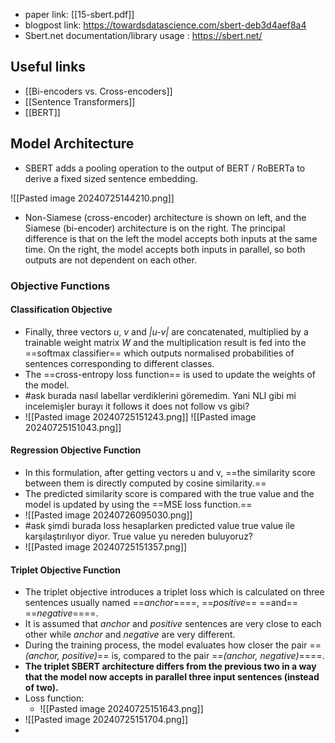  - paper link: [[15-sbert.pdf]]
 - blogpost link: https://towardsdatascience.com/sbert-deb3d4aef8a4
 - Sbert.net documentation/library usage : https://sbert.net/

## Useful links
 - [[Bi-encoders vs. Cross-encoders]]
 - [[Sentence Transformers]]
 - [[BERT]]

## Model Architecture
 - SBERT adds a pooling operation to the output of BERT / RoBERTa to derive a fixed sized sentence embedding.

![[Pasted image 20240725144210.png]]
 - Non-Siamese (cross-encoder) architecture is shown on left, and the Siamese (bi-encoder) architecture is on the right. The principal difference is that on the left the model accepts both inputs at the same time. On the right, the model accepts both inputs in parallel, so both outputs are not dependent on each other.

### Objective Functions
#### Classification Objective

 - Finally, three vectors _u_, _v_ and _|u-v|_ are concatenated, multiplied by a trainable weight matrix _W_ and the multiplication result is fed into the ==softmax classifier== which outputs normalised probabilities of sentences corresponding to different classes. 
 - The ==cross-entropy loss function== is used to update the weights of the model.
 - #ask burada nasıl labellar verdiklerini göremedim. Yani NLI gibi mi incelemişler burayı it follows it does not follow vs gibi?
 - ![[Pasted image 20240725151243.png]]
![[Pasted image 20240725151043.png]]
#### Regression Objective Function
  - In this formulation, after getting vectors u and v, ==the similarity score between them is directly computed by cosine similarity.== 
  - The predicted similarity score is compared with the true value and the model is updated by using the ==MSE loss function.== 
  - ![[Pasted image 20240726095030.png]]
  - #ask şimdi burada loss hesaplarken predicted value true value ile karşılaştırılıyor diyor. True value yu nereden buluyoruz?
  - ![[Pasted image 20240725151357.png]]


#### Triplet Objective Function
 - The triplet objective introduces a triplet loss which is calculated on three sentences usually named ==_anchor_====, ==_positive_== ==and== ==_negative_====. 
 - It is assumed that _anchor_ and _positive_ sentences are very close to each other while _anchor_ and _negative_ are very different. 
 - During the training process, the model evaluates how closer the pair ==_(anchor, positive)_== is, compared to the pair ==_(anchor, negative)_====.
 - **The triplet SBERT architecture differs from the previous two in a way that the model now accepts in parallel three input sentences (instead of two).**
 - Loss function:
	 - ![[Pasted image 20240725151643.png]]
 - ![[Pasted image 20240725151704.png]]
 - 